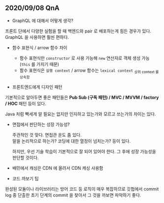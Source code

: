 ## 2020/09/08 QnA

- GraphQL 에 대해서 어떻게 생각?

프론트 단에서 다양한 실험을 할 때 백엔드와 pair 로 배포하는게 힘든 경우가 있다.  
GraphQL 을 사용하면 훨씬 편하다.

- 함수 표현식 / arrow 함수 차이

  - 함수 표현식만 `constructor` 로 사용 가능해 `new` 연산자로 객체 생성 가능 (`this` 를 가지기 때문)
  - 함수 표현식은 `실행 context` / arrow 함수는 `lexical context` <sub>상위 context 를 상속함</sub>

- 프론트엔드에게 디자인 패턴

기본적으로 알아두면 좋은 패턴들은 **Pub Sub (구독 패턴) / MVC / MVVM / factory / HOC** 패턴 등이 있다.

Java 처럼 빡세게 알 필요는 없지만 인지하고 있는가와 모르고 쓰는가의 차이는 있다.

- 면접에서 판단하는 성장 가능성?

  주관적인 것 맞다. 면접관 운도 좀 있다.  
  말을 논리적으로 하는가? 코딩에 대한 열정이 넘치는가? 등이 있다.

  하지만, 우선 기술 학습이 기본적으로 잘 되어 있어야 한다. 그 후에 성장 가능성을 판단할 것이다.

- 배민에서 캐싱은 CDN 에 올려서 CDN 캐싱 사용함

- 코드 까보기 팁

완성된 모듈이나 라이브러리는 방어 코드 등 로직이 매우 복잡하므로 깃헙에서 commit log 중 단촐한 초기 단계의 commit 을 찾아서 그 것을 까보면 파악하기 좋다.
